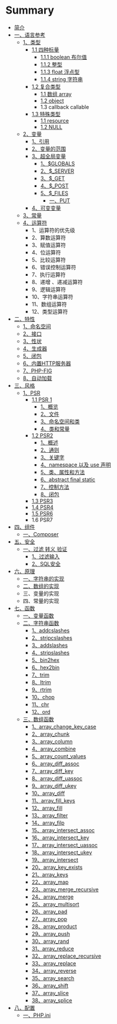 # Summary

* [简介](README.md)
* [一、语言参考](yi-3001-yu-yan-can-kao.md)
  * [1、类型](yi-3001-yu-yan-can-kao/13001-lei-xing.md)
    * [1.1 四种标量](yi-3001-yu-yan-can-kao/13001-lei-xing/11-si-zhong-biao-liang.md)
      * [1.1.1 boolean 布尔值](yi-3001-yu-yan-can-kao/13001-lei-xing/11-si-zhong-biao-liang/111-boolean-bu-er-zhi.md)
      * [1.1.2 整型](yi-3001-yu-yan-can-kao/13001-lei-xing/11-si-zhong-biao-liang/112-zheng-xing.md)
      * [1.1.3 float 浮点型](yi-3001-yu-yan-can-kao/13001-lei-xing/11-si-zhong-biao-liang/113-float-fu-dian-xing.md)
      * [1.1.4 string 字符串](yi-3001-yu-yan-can-kao/13001-lei-xing/11-si-zhong-biao-liang/114-string-zi-fu-chuan.md)
    * [1.2 复合类型](yi-3001-yu-yan-can-kao/13001-lei-xing/12-fu-he-lei-xing.md)
      * [1.1 数组 array](yi-3001-yu-yan-can-kao/13001-lei-xing/12-fu-he-lei-xing/11-shu-zu-array.md)
      * [1.2 object](yi-3001-yu-yan-can-kao/13001-lei-xing/12-fu-he-lei-xing/12-object.md)
      * 1.3 callback callable
    * [1.3 特殊类型](yi-3001-yu-yan-can-kao/13001-lei-xing/13-te-shu-lei-xing.md)
      * [1.1 resource](yi-3001-yu-yan-can-kao/13001-lei-xing/13-te-shu-lei-xing/11-resource.md)
      * [1.2 NULL](yi-3001-yu-yan-can-kao/13001-lei-xing/13-te-shu-lei-xing/12-null.md)
  * [2、变量](yi-3001-yu-yan-can-kao/23001-bian-liang.md)
    * [1、引用](yi-3001-yu-yan-can-kao/23001-bian-liang/13001-yin-yong.md)
    * [2、变量的范围](yi-3001-yu-yan-can-kao/23001-bian-liang/23001-bian-liang-de-fan-wei.md)
    * [3、超全局变量](yi-3001-yu-yan-can-kao/23001-bian-liang/33001-chao-quan-ju-bian-liang.md)
      * [1、$GLOBALS](yi-3001-yu-yan-can-kao/23001-bian-liang/33001-chao-quan-ju-bian-liang/1-globals.md)
      * [2、$\_SERVER](yi-3001-yu-yan-can-kao/23001-bian-liang/33001-chao-quan-ju-bian-liang/2server.md)
      * [3、$\_GET](yi-3001-yu-yan-can-kao/23001-bian-liang/33001-chao-quan-ju-bian-liang/3get.md)
      * [4、$\_POST](yi-3001-yu-yan-can-kao/23001-bian-liang/33001-chao-quan-ju-bian-liang/4post.md)
      * [5、$\_FILES](yi-3001-yu-yan-can-kao/23001-bian-liang/33001-chao-quan-ju-bian-liang/5files.md)
        * [一、PUT](yi-3001-yu-yan-can-kao/23001-bian-liang/33001-chao-quan-ju-bian-liang/5files/yi-3001-put.md)
    * [4、可变变量](yi-3001-yu-yan-can-kao/23001-bian-liang/43001-ke-bian-bian-liang.md)
  * [3、常量](yi-3001-yu-yan-can-kao/33001-chang-liang.md)
  * [4、运算符](yi-3001-yu-yan-can-kao/43001-yun-suan-fu.md)
    * 1、运算符的优先级
    * 2、算数运算符
    * 3、赋值运算符
    * 4、位运算符
    * 5、比较运算符
    * 6、错误控制运算符
    * 7、执行运算符
    * 8、递增 、递减运算符
    * 9、逻辑运算符
    * 10、字符串运算符
    * 11、数组运算符
    * 12、类型运算符
* [二、特性](yi-3001-te-xing.md)
  * [1、命名空间](yi-3001-te-xing/13001-ming-ming-kong-jian.md)
  * [2、接口](yi-3001-te-xing/23001-jie-kou.md)
  * [3、性状](yi-3001-te-xing/33001-xing-zhuang.md)
  * [4、生成器](yi-3001-te-xing/43001-sheng-cheng-qi.md)
  * [5、闭包](yi-3001-te-xing/53001-bi-bao.md)
  * [6、内置HTTP服务器](yi-3001-te-xing/63001-nei-zhi-http-fu-wu-qi.md)
  * [7、PHP-FIG](yi-3001-te-xing/7php-fig.md)
  * [8、自动加载](yi-3001-te-xing/83001-zi-dong-jia-zai.md)
* [三、风格](er-3001-feng-ge.md)
  * [1、PSR](er-3001-feng-ge/1psr.md)
    * [1.1 PSR 1](er-3001-feng-ge/1psr/11-psr-1.md)
      * [1、概览](er-3001-feng-ge/1psr/11-psr-1/13001-gai-lan.md)
      * [2、文件](er-3001-feng-ge/1psr/11-psr-1/23001-wen-jian.md)
      * [3、命名空间和类](er-3001-feng-ge/1psr/11-psr-1/33001-ming-ming-kong-jian-he-lei.md)
      * [4、类和常量](er-3001-feng-ge/1psr/11-psr-1/43001-lei-he-chang-liang.md)
    * [1.2 PSR2](er-3001-feng-ge/1psr/12-psr2.md)
      * [1、概述](er-3001-feng-ge/1psr/12-psr2/13001-gai-shu.md)
      * [2、通则](er-3001-feng-ge/1psr/12-psr2/23001-tong-ze.md)
      * [3、关键字](er-3001-feng-ge/1psr/12-psr2/33001-guan-jian-zi.md)
      * [4、namespace 以及 use 声明](er-3001-feng-ge/1psr/12-psr2/4namespace-yi-ji-use-sheng-ming.md)
      * [5、类、属性和方法](er-3001-feng-ge/1psr/12-psr2/53001-lei-de-shu-xing-he-fang-fa.md)
      * [6、abstract final static](er-3001-feng-ge/1psr/12-psr2/6abstract-final-static.md)
      * [7、控制方法](er-3001-feng-ge/1psr/12-psr2/73001-kong-zhi-fang-fa.md)
      * [8、闭包](er-3001-feng-ge/1psr/12-psr2/83001-bi-bao.md)
    * [1.3 PSR3](er-3001-feng-ge/1psr/13-psr3.md)
    * [1.4 PSR4](er-3001-feng-ge/1psr/14-psr4.md)
    * [1.5 PSR6](er-3001-feng-ge/1psr/15-psr5.md)
    * 1.6 PSR7
* [四、组件](san-3001-zu-jian.md)
  * [一、Composer](san-3001-zu-jian/yi-3001-zu-jian.md)
* [五、安全](si-3001-an-quan.md)
  * [一、过滤 转义 验证](si-3001-an-quan/yi-3001-guo-lv-zhuan-yi.md)
    * [1、过滤输入](si-3001-an-quan/yi-3001-guo-lv-zhuan-yi/13001-guo-lv-shu-ru.md)
    * [2、SQL安全](si-3001-an-quan/yi-3001-guo-lv-zhuan-yi/2sqlan-quan.md)
* [六、原理](liu-3001-yuan-li.md)
  * [一、字符串的实现](liu-3001-yuan-li/yi-3001-zi-fu-chuan-de-shi-xian.md)
  * [二、数组的实现](liu-3001-yuan-li/er-3001-shu-zu-de-shi-xian.md)
  * 三、变量的实现
  * 四、常量的实现
* [七、函数](qi-3001-han-shu.md)
  * [一、变量函数](qi-3001-han-shu/yi-3001-bian-liang-han-shu.md)
  * [二、字符串函数](qi-3001-han-shu/er-3001-zi-fu-chuan-han-shu.md)
    * [1、addcslashes](qi-3001-han-shu/er-3001-zi-fu-chuan-han-shu/1addcslashes.md)
    * [2、stripcslashes](qi-3001-han-shu/er-3001-zi-fu-chuan-han-shu/2stripcslashes.md)
    * [3、addslashes ](qi-3001-han-shu/er-3001-zi-fu-chuan-han-shu/3addslaches.md)
    * [4、stripslashes](qi-3001-han-shu/er-3001-zi-fu-chuan-han-shu/4stripslashes.md)
    * [5、bin2hex](qi-3001-han-shu/er-3001-zi-fu-chuan-han-shu/5bin2hex.md)
    * [6、hex2bin](qi-3001-han-shu/er-3001-zi-fu-chuan-han-shu/6hex2bin.md)
    * [7、trim](qi-3001-han-shu/er-3001-zi-fu-chuan-han-shu/7trim.md)
    * [8、ltrim](qi-3001-han-shu/er-3001-zi-fu-chuan-han-shu/8ltrim.md)
    * [9、rtrim](qi-3001-han-shu/er-3001-zi-fu-chuan-han-shu/9rtrim.md)
    * [10、chop](qi-3001-han-shu/er-3001-zi-fu-chuan-han-shu/10chop.md)
    * [11、chr](qi-3001-han-shu/er-3001-zi-fu-chuan-han-shu/11chr.md)
    * [12、ord ](qi-3001-han-shu/er-3001-zi-fu-chuan-han-shu/12ord.md)
  * [三、数组函数](qi-3001-han-shu/san-3001-shu-zu-han-shu.md)
    * [1、array\_change\_key\_case](qi-3001-han-shu/san-3001-shu-zu-han-shu/1arraychange-key-case.md)
    * [2、array\_chunk](qi-3001-han-shu/san-3001-shu-zu-han-shu/2arraychunk.md)
    * [3、array\_column](qi-3001-han-shu/san-3001-shu-zu-han-shu/3arraycolumn.md)
    * [4、array\_combine](qi-3001-han-shu/san-3001-shu-zu-han-shu/4arraycombine.md)
    * [5、array\_count\_values](qi-3001-han-shu/san-3001-shu-zu-han-shu/arraycount-values.md)
    * [6、array\_diff\_assoc](qi-3001-han-shu/san-3001-shu-zu-han-shu/6arraydiffassoc.md)
    * [7、array\_diff\_key](qi-3001-han-shu/san-3001-shu-zu-han-shu/7arraydiffkey.md)
    * [8、array\_diff\_uassoc](qi-3001-han-shu/san-3001-shu-zu-han-shu/8arraydiffuassoc.md)
    * [9、array\_diff\_ukey](qi-3001-han-shu/san-3001-shu-zu-han-shu/8arraydiffukey.md)
    * [10、array\_diff](qi-3001-han-shu/san-3001-shu-zu-han-shu/10arraydiff.md)
    * [11、array\_fill\_keys](qi-3001-han-shu/san-3001-shu-zu-han-shu/11arrayfillkeys.md)
    * [12、array\_fill](qi-3001-han-shu/san-3001-shu-zu-han-shu/12arrayfill.md)
    * [13、array\_filter](qi-3001-han-shu/san-3001-shu-zu-han-shu/13arrayfilter.md)
    * [14、array\_filp](qi-3001-han-shu/san-3001-shu-zu-han-shu/14arrayfilp.md)
    * [15、array\_intersect\_assoc](15arrayintersect-assoc.md)
    * [16、array\_intersect\_key](qi-3001-han-shu/san-3001-shu-zu-han-shu/16arrayintersect-key.md)
    * [17、array\_intersect\_uassoc](17arrayintersect-uassoc.md)
    * [18、array\_intersect\_ukey](qi-3001-han-shu/san-3001-shu-zu-han-shu/18arrayintersect-ukey.md)
    * [19、array\_intersect](qi-3001-han-shu/san-3001-shu-zu-han-shu/19arrayintersect.md)
    * [20、array\_key\_exists](20arraykey-exists.md)
    * [21、array\_keys](qi-3001-han-shu/san-3001-shu-zu-han-shu/21arraykeys.md)
    * [22、array\_map](qi-3001-han-shu/san-3001-shu-zu-han-shu/22arraymap.md)
    * [23、array\_merge\_recursive](qi-3001-han-shu/san-3001-shu-zu-han-shu/23arraymerge-recursive.md)
    * [24、array\_merge](qi-3001-han-shu/san-3001-shu-zu-han-shu/24arraymerge.md)
    * [25、array\_multisort](qi-3001-han-shu/san-3001-shu-zu-han-shu/25arraymultisort.md)
    * [26、array\_pad](qi-3001-han-shu/san-3001-shu-zu-han-shu/26arraypad.md)
    * [27、array\_pop](qi-3001-han-shu/san-3001-shu-zu-han-shu/27arraypop.md)
    * [28、array\_product](qi-3001-han-shu/san-3001-shu-zu-han-shu/28arrayproduct.md)
    * [29、array\_push](29arraypush.md)
    * [30、array\_rand](30arrayrand.md)
    * [31、array\_reduce](qi-3001-han-shu/san-3001-shu-zu-han-shu/31arrayreduce.md)
    * [32、array\_replace\_recursive](qi-3001-han-shu/san-3001-shu-zu-han-shu/32arrayreplace-recursive.md)
    * [33、array\_replace](qi-3001-han-shu/san-3001-shu-zu-han-shu/33arrayreplace.md)
    * [34、array\_reverse](qi-3001-han-shu/san-3001-shu-zu-han-shu/34arrayreverse.md)
    * [35、array\_search](qi-3001-han-shu/san-3001-shu-zu-han-shu/35arraysearch.md)
    * [36、array\_shift](qi-3001-han-shu/san-3001-shu-zu-han-shu/36arrayshift.md)
    * [37、array\_slice](qi-3001-han-shu/san-3001-shu-zu-han-shu/37arrayslice.md)
    * [38、array\_splice](qi-3001-han-shu/san-3001-shu-zu-han-shu/38arraysplice.md)
* [八、配置](ba-3001-pei-zhi.md)
  * [一、PHP.ini](ba-3001-pei-zhi/yi-3001-php-ini.md)

